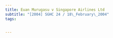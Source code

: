 ```yaml
---
title: Euan Murugasu v Singapore Airlines Ltd 
subtitle: "[2004] SGHC 24 / 18\_February\_2004"
tags:


---
```


